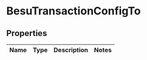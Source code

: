 

# BesuTransactionConfigTo


## Properties

| Name | Type | Description | Notes |
|------------ | ------------- | ------------- | -------------|



